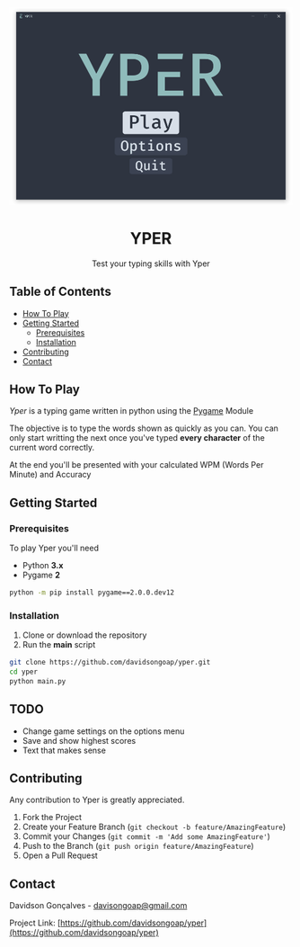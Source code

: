 <br />
<p align="center">
    <img src="images/demo.gif" alt="Demo">

  <h1 align="center">YPER</h1>
  <p align="center">
    Test your typing skills with Yper
  </p>
</p>

<!-- TABLE OF CONTENTS -->

## Table of Contents

- [How To Play](#how-to-play)
- [Getting Started](#getting-started)
  - [Prerequisites](#prerequisites)
  - [Installation](#installation)
- [Contributing](#contributing)
- [Contact](#contact)

<!-- ABOUT THE PROJECT -->

## How To Play

_Yper_ is a typing game written in python using the [Pygame](https://www.pygame.org/) Module

The objective is to type the words shown as quickly as you can. You can only start writting the next once you've typed **every character** of the current word correctly.

At the end you'll be presented with your calculated WPM (Words Per Minute) and Accuracy

<!-- GETTING STARTED -->

## Getting Started

### Prerequisites

To play Yper you'll need

- Python **3.x**
- Pygame **2**

```sh
python -m pip install pygame==2.0.0.dev12
```

### Installation

1. Clone or download the repository
2. Run the **main** script

```sh
git clone https://github.com/davidsongoap/yper.git
cd yper
python main.py
```

<!-- TODO -->

## TODO

- Change game settings on the options menu
- Save and show highest scores
- Text that makes sense

<!-- CONTRIBUTING -->

## Contributing

Any contribution to Yper is greatly appreciated.

1. Fork the Project
2. Create your Feature Branch (`git checkout -b feature/AmazingFeature`)
3. Commit your Changes (`git commit -m 'Add some AmazingFeature'`)
4. Push to the Branch (`git push origin feature/AmazingFeature`)
5. Open a Pull Request

<!-- CONTACT -->

## Contact

Davidson Gonçalves - davisongoap@gmail.com

Project Link: [https://github.com/davidsongoap/yper](https://github.com/davidsongoap/yper)
